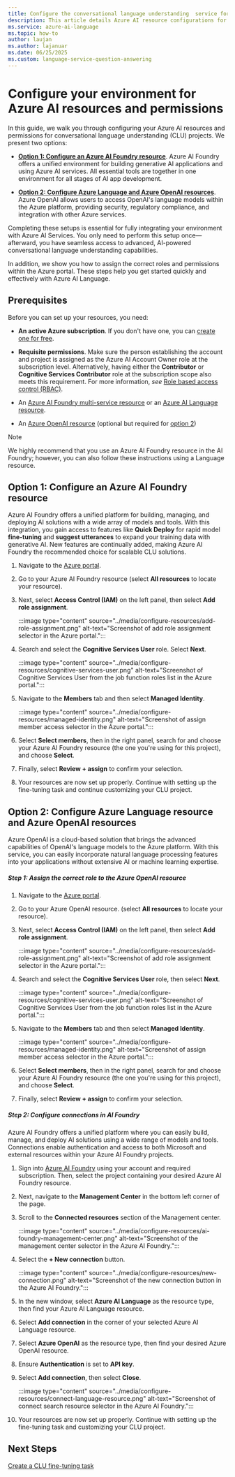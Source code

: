 ```yaml
---
title: Configure the conversational language understanding  service for fine-tune models
description: This article details Azure AI resource configurations for conversational language understanding fine-tune models.
ms.service: azure-ai-language
ms.topic: how-to
author: laujan
ms.author: lajanuar
ms.date: 06/25/2025
ms.custom: language-service-question-answering
---
```


# Configure your environment for Azure AI resources and permissions

In this guide, we walk you through configuring your Azure AI resources and permissions for conversational language understanding (CLU) projects. We present two options:

* [**Option 1: Configure an Azure AI Foundry resource**](#option-1-configure-an-azure-ai-foundry-resource). Azure AI Foundry offers a unified environment for building generative AI applications and using Azure AI services. All essential tools are together in one environment for all stages of AI app development.

* [**Option 2: Configure Azure Language and Azure OpenAI resources**](#option-2-configure-azure-language-resource-and-azure-openai-resources). Azure OpenAI allows users to access OpenAI's language models within the Azure platform, providing security, regulatory compliance, and integration with other Azure services.

Completing these setups is essential for fully integrating your environment with Azure AI Services. You only need to perform this setup once—afterward, you have seamless access to advanced, AI-powered conversational language understanding capabilities.

In addition, we show you how to assign the correct roles and permissions within the Azure portal. These steps help you get started quickly and effectively with Azure AI Language.

## Prerequisites

Before you can set up your resources, you need:

* **An active Azure subscription**. If you don't have one, you can [create one for free](https://azure.microsoft.com/free/cognitive-services).
* **Requisite permissions**. Make sure the person establishing the account and project is assigned as the Azure AI Account Owner role at the subscription level. Alternatively, having either the **Contributor** or **Cognitive Services Contributor** role at the subscription scope also meets this requirement. For more information, *see* [Role based access control (RBAC)](../../../openai/how-to/role-based-access-control.md#cognitive-services-contributor).
* An [Azure AI Foundry multi-service resource](../../../multi-service-resource.md) or an [Azure AI Language resource](https://portal.azure.com/?Microsoft_Azure_PIMCommon=true#create/Microsoft.CognitiveServicesTextAnalytics).

* An [Azure OpenAI resource](https://portal.azure.com/#create/Microsoft.CognitiveServicesOpenAI) (optional but required for [option 2](#option-2-configure-azure-language-resource-and-azure-openai-resources))

> [!NOTE]
>
> We highly recommend that you use an Azure AI Foundry resource in the AI Foundry; however, you can also follow these instructions using a Language resource.

## Option 1: Configure an Azure AI Foundry resource

Azure AI Foundry offers a unified platform for building, managing, and deploying AI solutions with a wide array of models and tools. With this integration, you gain access to features like **Quick Deploy** for rapid model **fine-tuning** and **suggest utterances** to expand your training data with generative AI. New features are continually added, making Azure AI Foundry the recommended choice for scalable CLU solutions.

1. Navigate to the [Azure portal](https://azure.microsoft.com/#home).

1. Go to your Azure AI Foundry resource (select **All resources** to locate your resource).

1. Next, select **Access Control (IAM)** on the left panel, then select **Add role assignment**.

   :::image type="content" source="../media/configure-resources/add-role-assignment.png" alt-text="Screenshot of add role assignment selector in the Azure portal.":::

1. Search and select the **Cognitive Services User** role. Select **Next**.

   :::image type="content" source="../media/configure-resources/cognitive-services-user.png" alt-text="Screenshot of Cognitive Services User from the job function roles list in the Azure portal.":::

1. Navigate to the **Members** tab and then select **Managed Identity**.

   :::image type="content" source="../media/configure-resources/managed-identity.png" alt-text="Screenshot of assign member access selector in the Azure portal.":::

1. Select **Select members**, then in the right panel, search for and choose your Azure AI Foundry resource (the one you're using for this project), and choose **Select**.

1. Finally, select **Review + assign** to confirm your selection.

1. Your resources are now set up properly. Continue with setting up the fine-tuning task and continue customizing your CLU project.

## Option 2: Configure Azure Language resource and Azure OpenAI resources

Azure OpenAI is a cloud-based solution that brings the advanced capabilities of OpenAI's language models to the Azure platform. With this service, you can easily incorporate natural language processing features into your applications without extensive AI or machine learning expertise. 

##### Step 1: Assign the correct role to the Azure OpenAI resource

1. Navigate to the [Azure portal](https://azure.microsoft.com/#home).

1. Go to your Azure OpenAI resource. (select **All resources** to locate your resource).

1. Next, select **Access Control (IAM)** on the left panel, then select **Add role assignment**.

   :::image type="content" source="../media/configure-resources/add-role-assignment.png" alt-text="Screenshot of add role assignment selector in the Azure portal.":::

1. Search and select the **Cognitive Services User** role, then select **Next**.

   :::image type="content" source="../media/configure-resources/cognitive-services-user.png" alt-text="Screenshot of Cognitive Services User from the job function roles list in the Azure portal.":::

1. Navigate to the **Members** tab and then select **Managed Identity**.

   :::image type="content" source="../media/configure-resources/managed-identity.png" alt-text="Screenshot of assign member access selector in the Azure portal.":::

1. Select **Select members**, then in the right panel, search for and choose your Azure AI Foundry resource (the one you're using for this project), and choose **Select**.

1. Finally, select **Review + assign** to confirm your selection.


##### Step 2: Configure connections in AI Foundry

Azure AI Foundry offers a unified platform where you can easily build, manage, and deploy AI solutions using a wide range of models and tools. Connections enable authentication and access to both Microsoft and external resources within your Azure AI Foundry projects.

1. Sign into [Azure AI Foundry](https://ai.azure.com/) using your account and required subscription. Then, select the project containing your desired Azure AI Foundry resource.

1. Next, navigate to the **Management Center** in the bottom left corner of the page.

1. Scroll to the **Connected resources** section of the Management center.

    :::image type="content" source="../media/configure-resources/ai-foundry-management-center.png" alt-text="Screenshot of the management center selector in the Azure AI Foundry.":::


1. Select the  **+ New connection** button.

   :::image type="content" source="../media/configure-resources/new-connection.png" alt-text="Screenshot of the new connection button in the Azure AI Foundry.":::


1. In the new window, select **Azure AI Language** as the resource type, then find your Azure AI Language resource.

1. Select **Add connection** in the corner of your selected Azure AI Language resource.

1. Select **Azure OpenAI** as the resource type, then find your desired Azure OpenAI resource.

1. Ensure **Authentication** is set to **API key**.

1. Select **Add connection**, then select **Close**.

   :::image type="content" source="../media/configure-resources/connect-language-resource.png" alt-text="Screenshot of connect search resource selector in the Azure AI Foundry.":::

1. Your resources are now set up properly. Continue with setting up the fine-tuning task and customizing your CLU project.

## Next Steps

[Create a CLU fine-tuning task](train-model.md#train-your-model)

